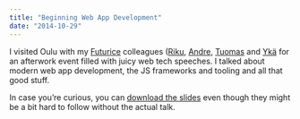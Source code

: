 ```yaml
---
title: "Beginning Web App Development"
date: "2014-10-29"
---
```


I visited Oulu with my [Futurice]("http://futurice.com") colleagues ([Riku]("http://twitter.com/RikuJ"), [Andre]("http://twitter.com/andrestaltz"), [Tuomas]("http://twitter.com/chlif") and [Ykä]("http://twitter.com/ykarikos") for an afterwork event filled with juicy web tech speeches. I talked about modern web app development, the JS frameworks and tooling and all that good stuff.

In case you’re curious, you can [download the slides]("http://rarelyneeded.com/talks/modern-frontend-development/modern-frontend-development.pdf") even though they might be a bit hard to follow without the actual talk.
